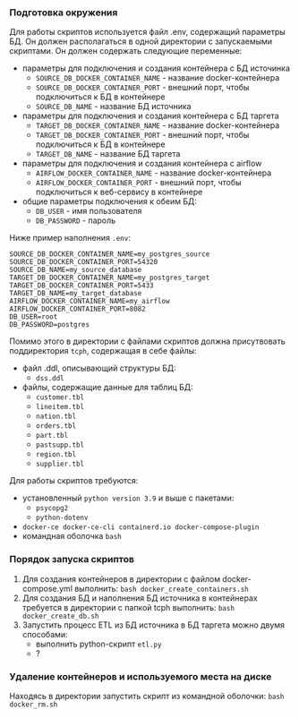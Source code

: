 ### Подготовка окружения
Для работы скриптов используется файл .env, содержащий параметры БД. Он должен располагаться в одной директории с запускаемыми скриптами. Он должен содержать следующие переменные:
- параметры для подключения и создания контейнера с БД источинка
  - `SOURCE_DB_DOCKER_CONTAINER_NAME` - название docker-контейнера
  - `SOURCE_DB_DOCKER_CONTAINER_PORT` - внешний порт, чтобы подключиться к БД в контейнере 
  - `SOURCE_DB_NAME` - название БД источника
- параметры для подключения и создания контейнера с БД таргета
  - `TARGET_DB_DOCKER_CONTAINER_NAME` - название docker-контейнера 
  - `TARGET_DB_DOCKER_CONTAINER_PORT` - внешний порт, чтобы подключиться к БД в контейнере 
  - `TARGET_DB_NAME` - название БД таргета
- параметры для подключения и создания контейнера с airflow
  - `AIRFLOW_DOCKER_CONTAINER_NAME` - название docker-контейнера
  - `AIRFLOW_DOCKER_CONTAINER_PORT` - внешний порт, чтобы подключиться к веб-сервису в контейнере
- общие параметры подключения к обеим БД:
  - `DB_USER` - имя пользователя
  - `DB_PASSWORD` - пароль 

Ниже пример наполнения `.env`:
```
SOURCE_DB_DOCKER_CONTAINER_NAME=my_postgres_source
SOURCE_DB_DOCKER_CONTAINER_PORT=54320
SOURCE_DB_NAME=my_source_database
TARGET_DB_DOCKER_CONTAINER_NAME=my_postgres_target
TARGET_DB_DOCKER_CONTAINER_PORT=5433
TARGET_DB_NAME=my_target_database
AIRFLOW_DOCKER_CONTAINER_NAME=my_airflow
AIRFLOW_DOCKER_CONTAINER_PORT=8082
DB_USER=root
DB_PASSWORD=postgres
```

Помимо этого в директории с файлами скриптов должна присутвовать поддиректория ```tcph```, содержащая в себе файлы:
- файл .ddl, описывающий структуры БД:
  - `dss.ddl` 
- файлы, содержащие данные для таблиц БД:
  - `customer.tbl`
  - `lineitem.tbl`
  - `nation.tbl`
  - `orders.tbl`
  - `part.tbl`
  - `pastsupp.tbl`
  - `region.tbl`
  - `supplier.tbl`
  
Для работы скриптов требуются:
 * установленный `python version 3.9` и выше с пакетами:
   * `psycopg2` 
   * `python-dotenv`
 * `docker-ce docker-ce-cli containerd.io docker-compose-plugin`
 * командная оболочка `bash`

### Порядок запуска скриптов
1. Для создания контейнеров в директории с файлом docker-compose.yml выполнить: `bash docker_create_containers.sh`
2. Для создания БД и наполнения БД источника в контейнерах требуется в директории с папкой tcph выполнить: `bash docker_create_db.sh`
3. Запустить процесс ETL из БД источника в БД таргета можно двумя способами:
   * выполнить python-скрипт `etl.py`
   * ?

### Удаление контейнеров и используемого места на диске
Находясь в директории запустить скрипт из командной оболочки: `bash docker_rm.sh`